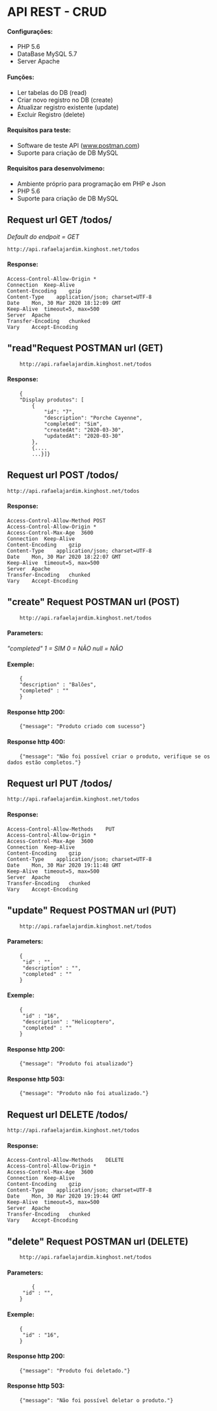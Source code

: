 # API REST - CRUD

#### Configurações:
- PHP 5.6
- DataBase MySQL 5.7
- Server Apache

#### Funções:

- Ler tabelas do DB (read)
- Criar novo registro no DB (create)
- Atualizar registro existente (update)
- Excluir Registro (delete)

#### Requisitos para teste:

- Software de teste API (www.postman.com)
- Suporte para criação de DB MySQL

#### Requisitos para desenvolvimeno:

- Ambiente próprio para programação em PHP e Json
- PHP 5.6
- Suporte para criação de DB MySQL

## Request url GET /todos/

_Default do endpoit = GET_

    http://api.rafaelajardim.kinghost.net/todos

#### Response:

    Access-Control-Allow-Origin	*
    Connection	Keep-Alive
    Content-Encoding	gzip
    Content-Type	application/json; charset=UTF-8
    Date	Mon, 30 Mar 2020 18:12:09 GMT
    Keep-Alive	timeout=5, max=500
    Server	Apache
    Transfer-Encoding	chunked
    Vary	Accept-Encoding

## "read"Request POSTMAN url (GET)

        http://api.rafaelajardim.kinghost.net/todos

 ####   Response:

        {
        "Display produtos": [
            {
                "id": "7",
                "description": "Porche Cayenne",
                "completed": "Sim",
                "createdAt": "2020-03-30",
                "updatedAt": "2020-03-30"
            },
            {....
            ...}]}


## Request url POST /todos/

    http://api.rafaelajardim.kinghost.net/todos

#### Response:

    Access-Control-Allow-Method	POST
    Access-Control-Allow-Origin	*
    Access-Control-Max-Age	3600
    Connection	Keep-Alive
    Content-Encoding	gzip
    Content-Type	application/json; charset=UTF-8
    Date	Mon, 30 Mar 2020 18:22:07 GMT
    Keep-Alive	timeout=5, max=500
    Server	Apache
    Transfer-Encoding	chunked
    Vary	Accept-Encoding    

## "create" Request POSTMAN url (POST)

        http://api.rafaelajardim.kinghost.net/todos

  #### Parameters:
  
*"completed"*
*1 = SIM
0 = NÃO 
null = NÃO*

#### Exemple:
        {
        "description" : "Balões",
        "completed" : ""
        }

  #### Response http 200:
        
        {"message": "Produto criado com sucesso"}

#### Response http 400:
		{"message": "Não foi possível criar o produto, verifique se os dados estão completos."}
		
## Request url PUT /todos/

    http://api.rafaelajardim.kinghost.net/todos

#### Response:

 	Access-Control-Allow-Methods	PUT
	Access-Control-Allow-Origin	*
	Access-Control-Max-Age	3600
	Connection	Keep-Alive
	Content-Encoding	gzip
	Content-Type	application/json; charset=UTF-8
	Date	Mon, 30 Mar 2020 19:11:48 GMT
	Keep-Alive	timeout=5, max=500
	Server	Apache
	Transfer-Encoding	chunked
	Vary	Accept-Encoding

## "update" Request POSTMAN url (PUT)

        http://api.rafaelajardim.kinghost.net/todos

  #### Parameters:
  		{
   		 "id" : "",
   		 "description" : "",
   		 "completed" : ""
		}  
  #### Exemple:
  		{
   		 "id" : "16",
   		 "description" : "Helicoptero",
   		 "completed" : ""
		}
#### Response http 200:
        
        {"message": "Produto foi atualizado"}

#### Response http 503:
		{"message": "Produto não foi atualizado."}
		
## Request url DELETE /todos/

    http://api.rafaelajardim.kinghost.net/todos

#### Response:

 	Access-Control-Allow-Methods	DELETE
	Access-Control-Allow-Origin	*
	Access-Control-Max-Age	3600
	Connection	Keep-Alive
	Content-Encoding	gzip
	Content-Type	application/json; charset=UTF-8
	Date	Mon, 30 Mar 2020 19:19:44 GMT
	Keep-Alive	timeout=5, max=500
	Server	Apache
	Transfer-Encoding	chunked
	Vary	Accept-Encoding

## "delete" Request POSTMAN url (DELETE)

        http://api.rafaelajardim.kinghost.net/todos

  #### Parameters:
    		{
   		 "id" : "",
		}
   #### Exemple:
  		{
   		 "id" : "16",
		}
#### Response http 200:
        
        {"message": "Produto foi deletado."}

#### Response http 503:
		{"message": "Não foi possível deletar o produto."}
		
